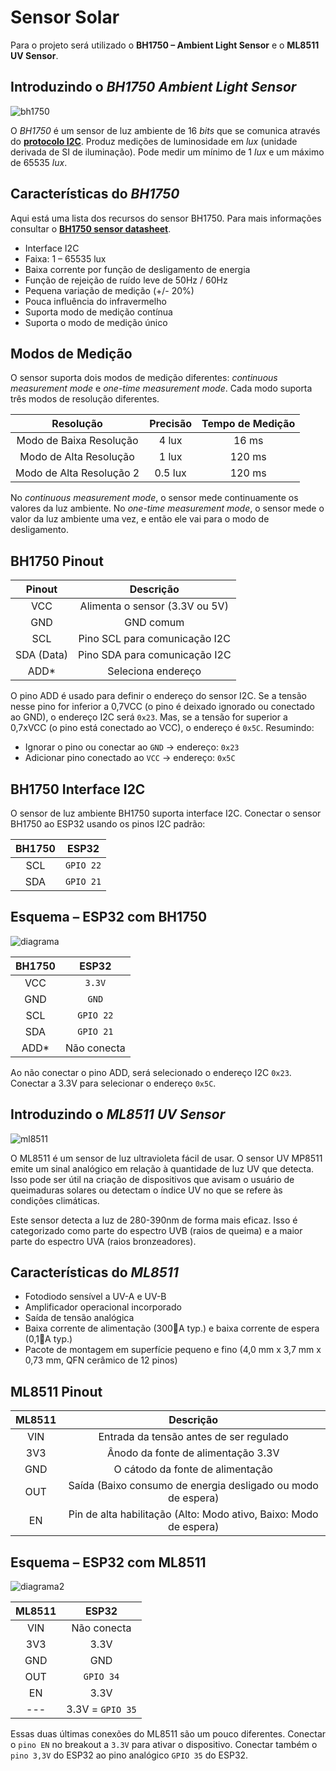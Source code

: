 # Sensor Solar

Para o projeto será utilizado o **BH1750 – Ambient Light Sensor** e o **ML8511 UV Sensor**.

## Introduzindo o *BH1750 Ambient Light Sensor*

![bh1750](../../../img/bh1750)

O *BH1750* é um sensor de luz ambiente de 16 *bits* que se comunica através do [**protocolo I2C**](https://github.com/FNakano/CFA/tree/master/projetos/I2C). Produz medições de luminosidade em *lux* (unidade derivada de SI de iluminação). Pode medir um mínimo de 1 *lux* e um máximo de 65535 *lux*.

## Características do *BH1750*

Aqui está uma lista dos recursos do sensor BH1750. Para mais informações consultar o [**BH1750 sensor datasheet**](https://datasheet.octopart.com/BH1750FVI-TR-Rohm-datasheet-25365051.pdf).
- Interface I2C 
- Faixa: 1 – 65535 lux 
- Baixa corrente por função de desligamento de energia 
- Função de rejeição de ruído leve de 50Hz / 60Hz 
- Pequena variação de medição (+/- 20%) 
- Pouca influência do infravermelho 
- Suporta modo de medição contínua 
- Suporta o modo de medição único

## Modos de Medição

O sensor suporta dois modos de medição diferentes: *continuous measurement mode* e *one-time measurement mode*. Cada modo suporta três modos de resolução diferentes.

| Resolução | Precisão | Tempo de Medição |
| :---: | :---: | :---: |
| Modo de Baixa Resolução | 4 lux | 16 ms |
| Modo de Alta Resolução | 1 lux | 120 ms |
| Modo de Alta Resolução 2 | 0.5 lux | 120 ms |

No *continuous measurement mode*, o sensor mede continuamente os valores da luz ambiente. No *one-time measurement mode*, o sensor mede o valor da luz ambiente uma vez, e então ele vai para o modo de desligamento.

## BH1750 Pinout

| Pinout | Descrição |
| :---: | :---: |
| VCC | Alimenta o sensor (3.3V ou 5V) |
| GND | GND comum |
| SCL | Pino SCL para comunicação I2C |
| SDA (Data) | Pino SDA para comunicação I2C |
| ADD* | Seleciona endereço |

O pino ADD é usado para definir o endereço do sensor I2C. Se a tensão nesse pino for inferior a 0,7VCC (o pino é deixado ignorado ou conectado ao GND), o endereço I2C será `0x23`. Mas, se a tensão for superior a 0,7xVCC (o pino está conectado ao VCC), o endereço é `0x5C`. Resumindo:
- Ignorar o pino ou conectar ao `GND` → endereço: `0x23` 
- Adicionar pino conectado ao `VCC` → endereço: `0x5C`

## BH1750 Interface I2C

O sensor de luz ambiente BH1750 suporta interface I2C. Conectar o sensor BH1750 ao ESP32 usando os pinos I2C padrão:

| BH1750 | ESP32 |
| :---: | :---: |
| SCL | `GPIO 22` |
| SDA | `GPIO 21` |

## Esquema – ESP32 com BH1750

![diagrama](../../../img/diagrama.png)

| BH1750 | ESP32 |
| :---: | :---: |
| VCC | `3.3V` |
| GND | `GND` |
| SCL | `GPIO 22` |
| SDA | `GPIO 21` |
| ADD* | Não conecta |

Ao não conectar o pino ADD, será selecionado o endereço I2C `0x23`. Conectar a 3.3V para selecionar o endereço `0x5C`.

## Introduzindo o *ML8511 UV Sensor*

![ml8511](../../../img/ml8511)

O ML8511 é um sensor de luz ultravioleta fácil de usar. O sensor UV MP8511 emite um sinal analógico em relação à quantidade de luz UV que detecta. Isso pode ser útil na criação de dispositivos que avisam o usuário de queimaduras solares ou detectam o índice UV no que se refere às condições climáticas. 

Este sensor detecta a luz de 280-390nm de forma mais eficaz. Isso é categorizado como parte do espectro UVB (raios de queima) e a maior parte do espectro UVA (raios bronzeadores).

## Características do *ML8511*

- Fotodiodo sensível a UV-A e UV-B 
- Amplificador operacional incorporado 
- Saída de tensão analógica 
- Baixa corrente de alimentação (300A typ.) e baixa corrente de espera (0,1A typ.) 
- Pacote de montagem em superfície pequeno e fino (4,0 mm x 3,7 mm x 0,73 mm, QFN cerâmico de 12 pinos)

## ML8511 Pinout

| ML8511 | Descrição |
| :---: | :---: |
| VIN | Entrada da tensão antes de ser regulado |
| 3V3 | Ânodo da fonte de alimentação 3.3V |
| GND | O cátodo da fonte de alimentação |
| OUT | Saída (Baixo consumo de energia desligado ou modo de espera) |
| EN | Pin de alta habilitação (Alto: Modo ativo, Baixo: Modo de espera) |

## Esquema – ESP32 com ML8511

![diagrama2](../../../img/diagrama2.png)

| ML8511 | ESP32 |
| :---: | :---: |
| VIN | Não conecta |
| 3V3 | 3.3V |
| GND | GND |
| OUT | `GPIO 34` |
| EN | 3.3V |
| --- | 3.3V = `GPIO 35` |

Essas duas últimas conexões do ML8511 são um pouco diferentes. Conectar o `pino EN` no breakout a `3.3V` para ativar o dispositivo. Conectar também o `pino 3,3V` do ESP32 ao pino analógico `GPIO 35` do ESP32.
